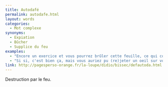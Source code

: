 ```yaml
---
title: Autodafé
permalink: autodafe.html
layout: words
categories:
  - Mot complexe
synonyms:
  - Expiation
  - Bûcher
  - Supplice du feu
examples:
  - "Encore un exercice et vous pourrez brûler cette feuille, ce qui constituerait un superbe autodafé."
  - "Si si, c'est bien ça, mais vous auriez pu (re)jeter un oeil sur vos notes de cours de mathématiques du premier semestre, à moins qu'elles n'aient subi quelque gigantesque autodafé..."
link: http://pagesperso-orange.fr/la-loupe/didio/bissec/defautoda.html
---
```


Destruction par le feu.
